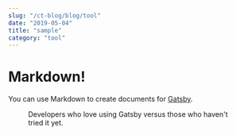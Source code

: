 ```yaml
---
slug: "/ct-blog/blog/tool"
date: "2019-05-04"
title: "sample"
category: "tool"
---
```


# Markdown!

You can use Markdown to create documents for [Gatsby](https://www.gatsbyjs.com/).

<figure class="chart">
  <object data="chart.svg" type="image/svg+xml"></object>
  <figcaption>
    Developers who love using Gatsby versus those who haven't tried it yet.
  </figcaption>
</figure>